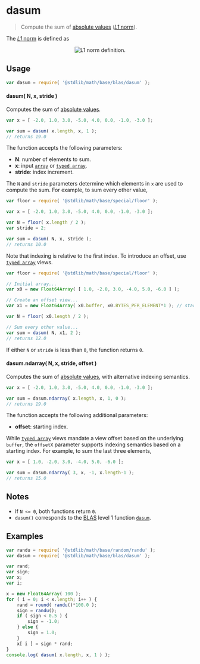 # dasum

> Compute the sum of [absolute values][absolute-value] ([*L1* norm][l1norm]).


<section class="intro">

The [*L1* norm][l1norm] is defined as

<!-- <equation class="equation" label="eq:l1norm" align="center" raw="\|\mathbf{x}\|_1 = \sum_{i=0}^{n-1} \vert x_i \vert" alt="L1 norm definition."> -->

<div class="equation" align="center" data-raw-text="\|\mathbf{x}\|_1 = \sum_{i=0}^{n-1} \vert x_i \vert" data-equation="eq:l1norm">
    <img src="" alt="L1 norm definition.">
    <br>
</div>

<!-- </equation> -->

</section>

<!-- /.intro -->


<section class="usage">

## Usage

``` javascript
var dasum = require( '@stdlib/math/base/blas/dasum' );
```

#### dasum( N, x, stride )

Computes the sum of [absolute values][absolute-value].

``` javascript
var x = [ -2.0, 1.0, 3.0, -5.0, 4.0, 0.0, -1.0, -3.0 ];

var sum = dasum( x.length, x, 1 );
// returns 19.0
```

The function accepts the following parameters:

* __N__: number of elements to sum.
* __x__: input [`array`][array] or [`typed array`][typed-array].
* __stride__: index increment.

The `N` and `stride` parameters determine which elements in `x` are used to compute the sum. For example, to sum every other value,

``` javascript
var floor = require( '@stdlib/math/base/special/floor' );

var x = [ -2.0, 1.0, 3.0, -5.0, 4.0, 0.0, -1.0, -3.0 ];

var N = floor( x.length / 2 );
var stride = 2;

var sum = dasum( N, x, stride );
// returns 10.0
```

Note that indexing is relative to the first index. To introduce an offset, use [`typed array`][typed-array] views.

``` javascript
var floor = require( '@stdlib/math/base/special/floor' );

// Initial array...
var x0 = new Float64Array( [ 1.0, -2.0, 3.0, -4.0, 5.0, -6.0 ] );

// Create an offset view...
var x1 = new Float64Array( x0.buffer, x0.BYTES_PER_ELEMENT*1 ); // start at 2nd element

var N = floor( x0.length / 2 );

// Sum every other value...
var sum = dasum( N, x1, 2 );
// returns 12.0
```

If either `N` or `stride` is less than `0`, the function returns `0`.


#### dasum.ndarray( N, x, stride, offset )

Computes the sum of [absolute values][absolute-value], with alternative indexing semantics.

``` javascript
var x = [ -2.0, 1.0, 3.0, -5.0, 4.0, 0.0, -1.0, -3.0 ];

var sum = dasum.ndarray( x.length, x, 1, 0 );
// returns 19.0
```

The function accepts the following additional parameters:

* __offset__: starting index.

While [`typed array`][typed-array] views mandate a view offset based on the underlying `buffer`, the `offsetX` parameter supports indexing semantics based on a starting index. For example, to sum the last three elements,

``` javascript
var x = [ 1.0, -2.0, 3.0, -4.0, 5.0, -6.0 ];

var sum = dasum.ndarray( 3, x, -1, x.length-1 );
// returns 15.0
```

</section>

<!-- /.usage -->


<section class="notes">

## Notes

* If `N <= 0`, both functions return `0`.
* `dasum()` corresponds to the [BLAS][blas] level 1 function [`dasum`][dasum].

</section>

<!-- /.notes -->


<section class="examples">

## Examples

``` javascript
var randu = require( '@stdlib/math/base/random/randu' );
var dasum = require( '@stdlib/math/base/blas/dasum' );

var rand;
var sign;
var x;
var i;

x = new Float64Array( 100 );
for ( i = 0; i < x.length; i++ ) {
    rand = round( randu()*100.0 );
    sign = randu();
    if ( sign < 0.5 ) {
        sign = -1.0;
    } else {
        sign = 1.0;
    }
    x[ i ] = sign * rand;
}
console.log( dasum( x.length, x, 1 ) );
```

</section>

<!-- /.examples -->


<section class="links">

[blas]: http://www.netlib.org/blas
[dasum]: http://www.netlib.org/lapack/explore-html/de/da4/group__double__blas__level1.html
[array]: https://developer.mozilla.org/en-US/docs/Web/JavaScript/Reference/Global_Objects/Array
[typed-array]: https://developer.mozilla.org/en-US/docs/Web/JavaScript/Reference/Global_Objects/TypedArray
[l1norm]: http://en.wikipedia.org/wiki/Norm_%28mathematics%29

<!-- FIXME: link -->

[absolute-value]: https://github.com/math-io/abs

</section>

<!-- /.links -->
